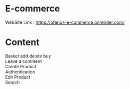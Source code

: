 # E-commerce

WebSite Link : https://ofenos-e-commerce.onrender.com/

# Content 

Basket add delete buy </br>
Leave a comment</br>
Create Product</br>
Authentication</br>
Edit Product </br>
Search</br>
